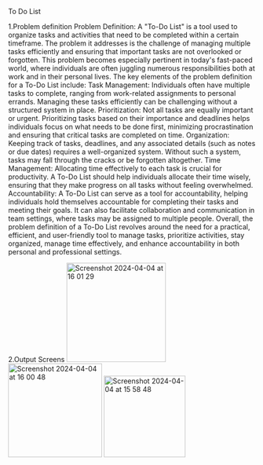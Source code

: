 To Do List

1.Problem definition
Problem Definition: A "To-Do List" is a tool used to organize tasks and activities that need to be completed within a certain timeframe. The problem it addresses is the challenge of managing multiple tasks efficiently and ensuring that important tasks are not overlooked or forgotten. This problem becomes especially pertinent in today's fast-paced world, where individuals are often juggling numerous responsibilities both at work and in their personal lives.
The key elements of the problem definition for a To-Do List include:
Task Management: Individuals often have multiple tasks to complete, ranging from work-related assignments to personal errands. Managing these tasks efficiently can be challenging without a structured system in place.
Prioritization: Not all tasks are equally important or urgent. Prioritizing tasks based on their importance and deadlines helps individuals focus on what needs to be done first, minimizing procrastination and ensuring that critical tasks are completed on time.
Organization: Keeping track of tasks, deadlines, and any associated details (such as notes or due dates) requires a well-organized system. Without such a system, tasks may fall through the cracks or be forgotten altogether.
Time Management: Allocating time effectively to each task is crucial for productivity. A To-Do List should help individuals allocate their time wisely, ensuring that they make progress on all tasks without feeling overwhelmed.
Accountability: A To-Do List can serve as a tool for accountability, helping individuals hold themselves accountable for completing their tasks and meeting their goals. It can also facilitate collaboration and communication in team settings, where tasks may be assigned to multiple people.
Overall, the problem definition of a To-Do List revolves around the need for a practical, efficient, and user-friendly tool to manage tasks, prioritize activities, stay organized, manage time effectively, and enhance accountability in both personal and professional settings.

2.Output Screens
<img width="202" alt="Screenshot 2024-04-04 at 16 01 29" src="https://github.com/mu-se373-220704011/ToDoList/assets/162494268/2a7fa4c0-55b3-4f7a-aa5e-5ba13522e6f2">
<img width="191" alt="Screenshot 2024-04-04 at 16 00 48" src="https://github.com/mu-se373-220704011/ToDoList/assets/162494268/b531e09e-d6d9-4b31-9227-d50a5f3e2ca6">
<img width="166" alt="Screenshot 2024-04-04 at 15 58 48" src="https://github.com/mu-se373-220704011/ToDoList/assets/162494268/d22efe67-4503-4790-9901-d615df2f7c47">

